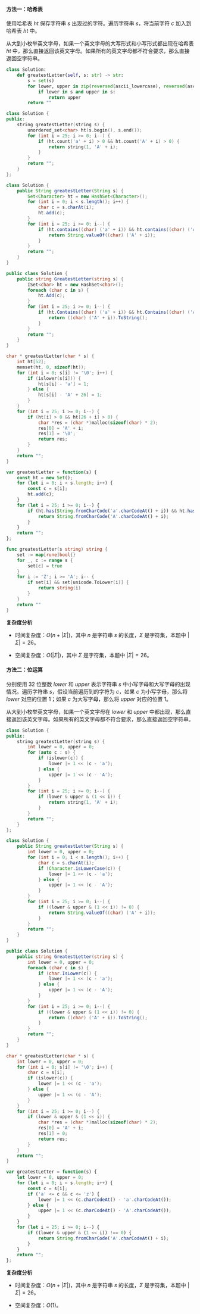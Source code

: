 #### 方法一：哈希表

使用哈希表 $\textit{ht}$ 保存字符串 $s$ 出现过的字符。遍历字符串 $s$，将当前字符 $c$ 加入到哈希表 $\textit{ht}$ 中。

从大到小枚举英文字母，如果一个英文字母的大写形式和小写形式都出现在哈希表 $\textit{ht}$ 中，那么直接返回该英文字母。如果所有的英文字母都不符合要求，那么直接返回空字符串。

```Python [sol1-Python3]
class Solution:
    def greatestLetter(self, s: str) -> str:
        s = set(s)
        for lower, upper in zip(reversed(ascii_lowercase), reversed(ascii_uppercase)):
            if lower in s and upper in s:
                return upper
        return ""
```

```C++ [sol1-C++]
class Solution {
public:
    string greatestLetter(string s) {
        unordered_set<char> ht(s.begin(), s.end());
        for (int i = 25; i >= 0; i--) {
            if (ht.count('a' + i) > 0 && ht.count('A' + i) > 0) {
                return string(1, 'A' + i);
            }
        }
        return "";
    }
};
```

```Java [sol1-Java]
class Solution {
    public String greatestLetter(String s) {
        Set<Character> ht = new HashSet<Character>();
        for (int i = 0; i < s.length(); i++) {
            char c = s.charAt(i);
            ht.add(c);
        }
        for (int i = 25; i >= 0; i--) {
            if (ht.contains((char) ('a' + i)) && ht.contains((char) ('A' + i))) {
                return String.valueOf((char) ('A' + i));
            }
        }
        return "";
    }
}
```

```C# [sol1-C#]
public class Solution {
    public string GreatestLetter(string s) {
        ISet<char> ht = new HashSet<char>();
        foreach (char c in s) {
            ht.Add(c);
        }
        for (int i = 25; i >= 0; i--) {
            if (ht.Contains((char) ('a' + i)) && ht.Contains((char) ('A' + i))) {
                return ((char) ('A' + i)).ToString();
            }
        }
        return "";
    }
}
```

```C [sol1-C]
char * greatestLetter(char * s) {
    int ht[52];
    memset(ht, 0, sizeof(ht));
    for (int i = 0; s[i] != '\0'; i++) {
        if (islower(s[i])) {
            ht[s[i] - 'a'] = 1;
        } else {
            ht[s[i] - 'A' + 26] = 1;
        }
    }
    for (int i = 25; i >= 0; i--) {
        if (ht[i] > 0 && ht[26 + i] > 0) {
            char *res = (char *)malloc(sizeof(char) * 2);
            res[0] = 'A' + i;
            res[1] = '\0';
            return res;
        }
    }
    return "";
}
```

```JavaScript [sol1-JavaScript]
var greatestLetter = function(s) {
    const ht = new Set();
    for (let i = 0; i < s.length; i++) {
        const c = s[i];
        ht.add(c);
    }
    for (let i = 25; i >= 0; i--) {
        if (ht.has(String.fromCharCode('a'.charCodeAt() + i)) && ht.has(String.fromCharCode('A'.charCodeAt() + i))) {
            return String.fromCharCode('A'.charCodeAt() + i);
        }
    }
    return "";
};
```

```go [sol1-Golang]
func greatestLetter(s string) string {
    set := map[rune]bool{}
    for _, c := range s {
        set[c] = true
    }
    for i := 'Z'; i >= 'A'; i-- {
        if set[i] && set[unicode.ToLower(i)] {
            return string(i)
        }
    }
    return ""
}
```

**复杂度分析**

+ 时间复杂度：$O(n + |\Sigma|)$，其中 $n$ 是字符串 $s$ 的长度，$\Sigma$ 是字符集，本题中 $|\Sigma| = 26$。

+ 空间复杂度：$O(|\Sigma|)$，其中 $\Sigma$ 是字符集，本题中 $|\Sigma| = 26$。

#### 方法二：位运算

分别使用 $32$ 位整数 $\textit{lower}$ 和 $\textit{upper}$ 表示字符串 $s$ 中小写字母和大写字母的出现情况。遍历字符串 $s$，假设当前遍历到的字符为 $c$，如果 $c$ 为小写字母，那么将 $\textit{lower}$ 对应的位置 $1$；如果 $c$ 为大写字母，那么将 $\textit{upper}$ 对应的位置 $1$。

从大到小枚举英文字母，如果一个英文字母在 $\textit{lower}$ 和 $\textit{upper}$ 中都出现，那么直接返回该英文字母。如果所有的英文字母都不符合要求，那么直接返回空字符串。

```C++ [sol2-C++]
class Solution {
public:
    string greatestLetter(string s) {
        int lower = 0, upper = 0;
        for (auto c : s) {
            if (islower(c)) {
                lower |= 1 << (c - 'a');
            } else {
                upper |= 1 << (c - 'A');
            }
        }
        for (int i = 25; i >= 0; i--) {
            if (lower & upper & (1 << i)) {
                return string(1, 'A' + i);
            }
        }
        return "";
    }
};
```

```Java [sol2-Java]
class Solution {
    public String greatestLetter(String s) {
        int lower = 0, upper = 0;
        for (int i = 0; i < s.length(); i++) {
            char c = s.charAt(i);
            if (Character.isLowerCase(c)) {
                lower |= 1 << (c - 'a');
            } else {
                upper |= 1 << (c - 'A');
            }
        }
        for (int i = 25; i >= 0; i--) {
            if ((lower & upper & (1 << i)) != 0) {
                return String.valueOf((char) ('A' + i));
            }
        }
        return "";
    }
}
```

```C# [sol2-C#]
public class Solution {
    public string GreatestLetter(string s) {
        int lower = 0, upper = 0;
        foreach (char c in s) {
            if (char.IsLower(c)) {
                lower |= 1 << (c - 'a');
            } else {
                upper |= 1 << (c - 'A');
            }
        }
        for (int i = 25; i >= 0; i--) {
            if ((lower & upper & (1 << i)) != 0) {
                return ((char) ('A' + i)).ToString();
            }
        }
        return "";
    }
}
```

```C [sol2-C]
char * greatestLetter(char * s) {
    int lower = 0, upper = 0;
    for (int i = 0; s[i] != '\0'; i++) {
        char c = s[i];
        if (islower(c)) {
            lower |= 1 << (c - 'a');
        } else {
            upper |= 1 << (c - 'A');
        }
    }
    for (int i = 25; i >= 0; i--) {
        if (lower & upper & (1 << i)) {
            char *res = (char *)malloc(sizeof(char) * 2);
            res[0] = 'A' + i;
            res[1] = 0;
            return res;
        }
    }
    return "";
}
```

```JavaScript [sol2-JavaScript]
var greatestLetter = function(s) {
    let lower = 0, upper = 0;
    for (let i = 0; i < s.length; i++) {
        const c = s[i];
        if ('a' <= c && c <= 'z') {
            lower |= 1 << (c.charCodeAt() - 'a'.charCodeAt());
        } else {
            upper |= 1 << (c.charCodeAt() - 'A'.charCodeAt());
        }
    }
    for (let i = 25; i >= 0; i--) {
        if ((lower & upper & (1 << i)) !== 0) {
            return String.fromCharCode('A'.charCodeAt() + i);
        }
    }
    return "";
};
```

**复杂度分析**

+ 时间复杂度：$O(n + |\Sigma|)$，其中 $n$ 是字符串 $s$ 的长度，$\Sigma$ 是字符集，本题中 $|\Sigma| = 26$。

+ 空间复杂度：$O(1)$。